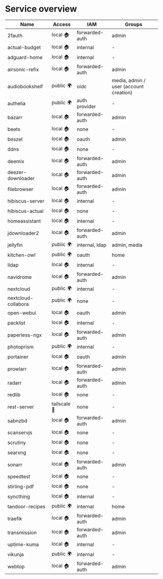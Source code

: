 # Service overview

| Name                | Access       | IAM            | Groups                                 |
| ------------------- | ------------ | -------------- | -------------------------------------- |
| 2fauth              | local 🏠     | forwarded-auth | admin                                  |
| actual-budget       | local 🏠     | internal       | -                                      |
| adguard-home        | local 🏠     | internal       | -                                      |
| airsonic-refix      | local 🏠     | forwarded-auth | admin                                  |
| audiobookshelf      | public 🌍    | oidc           | media, admin / user (account creation) |
| authelia            | public 🌍    | auth provider  | -                                      |
| bazarr              | local 🏠     | forwarded-auth | admin                                  |
| beets               | local 🏠     | none           | -                                      |
| beszel              | local 🏠     | oauth          | admin                                  |
| ddns                | local 🏠     | none           | -                                      |
| deemix              | local 🏠     | forwarded-auth | admin                                  |
| deezer-downloader   | local 🏠     | forwarded-auth | admin                                  |
| filebrowser         | local 🏠     | forwarded-auth | admin                                  |
| hibiscus-server     | local 🏠     | internal       | -                                      |
| hibiscus-actual     | local 🏠     | none           | -                                      |
| homeassistant       | local 🏠     | internal       | -                                      |
| jdownloader2        | local 🏠     | forwarded-auth | admin                                  |
| jellyfin            | public 🌍    | internal, ldap | admin, media                           |
| kitchen-owl         | public 🌍    | oauth          | home                                   |
| lldap               | local 🏠     | internal       | -                                      |
| navidrome           | local 🏠     | forwarded-auth | admin                                  |
| nextcloud           | public 🌍    | internal       | -                                      |
| nextcloud-collabora | public 🌍    | none           | -                                      |
| open-webui          | local 🏠     | oauth          | admin                                  |
| packlist            | local 🏠     | internal       | -                                      |
| paperless-ngx       | local 🏠     | forwarded-auth | admin                                  |
| photoprism          | public 🌍    | internal       | -                                      |
| portainer           | local 🏠     | oauth          | admin                                  |
| prowlarr            | local 🏠     | forwarded-auth | admin                                  |
| radarr              | local 🏠     | forwarded-auth | admin                                  |
| redlib              | local 🏠     | none           | -                                      |
| rest-server         | tailscale 🔐 | none           | -                                      |
| sabnzbd             | local 🏠     | forwarded-auth | admin                                  |
| scanservjs          | local 🏠     | none           | -                                      |
| scrutiny            | local 🏠     | none           | -                                      |
| searxng             | local 🏠     | none           | -                                      |
| sonarr              | local 🏠     | forwarded-auth | admin                                  |
| speedtest           | local 🏠     | none           | -                                      |
| stirling-pdf        | local 🏠     | none           | -                                      |
| syncthing           | local 🏠     | internal       | -                                      |
| tandoor-recipes     | public 🌍    | internal       | home                                   |
| traefik             | local 🏠     | forwarded-auth | admin                                  |
| transmission        | local 🏠     | forwarded-auth | admin                                  |
| uptime-kuma         | local 🏠     | internal       | -                                      |
| vikunja             | public 🌍    | internal       | -                                      |
| webtop              | local 🏠     | forwarded-auth | admin                                  |
